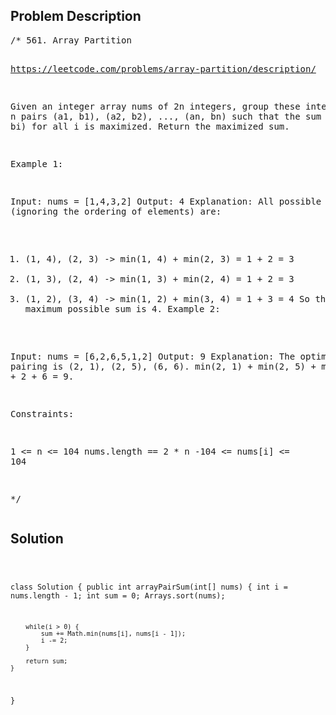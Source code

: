 <!--
<style>
  body { font-family: Arial, sans-serif; }
  .container { max-width: 100%; margin: auto; padding: 20px; }
  .comment-block { background-color: #f9f9f9; padding: 10px; border-left: 5px solid #ccc; max-width: 80%; margin: auto;}
  .code-block { background-color: #f4f4f4; padding: 10px; border: 1px solid #ddd; }
</style>
-->

<div class='container'>
<h2>Problem Description</h2>
<div class='comment-block'>
<pre>
/* 561. Array Partition

https://leetcode.com/problems/array-partition/description/

Given an integer array nums of 2n integers, group these integers 
into n pairs (a1, b1), (a2, b2), ..., (an, bn) such that the sum 
of min(ai, bi) for all i is maximized. Return the maximized sum.

 

Example 1:

Input: nums = [1,4,3,2]
Output: 4
Explanation: All possible pairings (ignoring the ordering of elements) are:
1. (1, 4), (2, 3) -> min(1, 4) + min(2, 3) = 1 + 2 = 3
2. (1, 3), (2, 4) -> min(1, 3) + min(2, 4) = 1 + 2 = 3
3. (1, 2), (3, 4) -> min(1, 2) + min(3, 4) = 1 + 3 = 4
So the maximum possible sum is 4.
Example 2:

Input: nums = [6,2,6,5,1,2]
Output: 9
Explanation: The optimal pairing is (2, 1), (2, 5), (6, 6). min(2, 1) + 
min(2, 5) + min(6, 6) = 1 + 2 + 6 = 9.
 

Constraints:

1 <= n <= 104
nums.length == 2 * n
-104 <= nums[i] <= 104

*/
</pre>
</div>

<h2>Solution</h2>
<div class='code-block'>
<pre><code class='language-java'>

class Solution {
    public int arrayPairSum(int[] nums) {
        int i = nums.length - 1;
        int sum = 0;
        Arrays.sort(nums);

        while(i > 0) {
            sum += Math.min(nums[i], nums[i - 1]);
            i -= 2;
        }

        return sum;
    }
}</code></pre>
</div>
</div>
